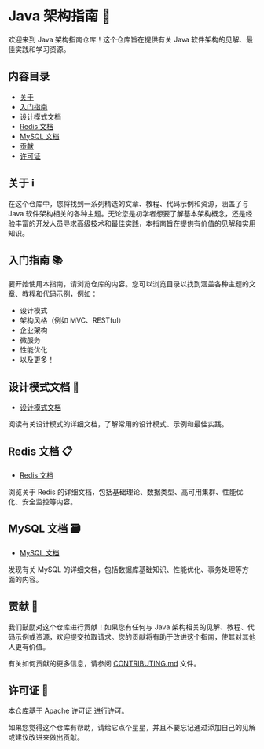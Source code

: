 # Java 架构指南 🚀

欢迎来到 Java 架构指南仓库！这个仓库旨在提供有关 Java 软件架构的见解、最佳实践和学习资源。

## 内容目录

- [关于](#关于)
- [入门指南](#入门指南)
- [设计模式文档](#设计模式文档)
- [Redis 文档](#Redis-文档)
- [MySQL 文档](#MySQL-文档)
- [贡献](#贡献)
- [许可证](#许可证)

## 关于 ℹ️

在这个仓库中，您将找到一系列精选的文章、教程、代码示例和资源，涵盖了与 Java 软件架构相关的各种主题。无论您是初学者想要了解基本架构概念，还是经验丰富的开发人员寻求高级技术和最佳实践，本指南旨在提供有价值的见解和实用知识。

## 入门指南 📚

要开始使用本指南，请浏览仓库的内容。您可以浏览目录以找到涵盖各种主题的文章、教程和代码示例，例如：

- 设计模式
- 架构风格（例如 MVC、RESTful）
- 企业架构
- 微服务
- 性能优化
- 以及更多！

## 设计模式文档 🎨

- [设计模式文档](articles/design_patterns/)

阅读有关设计模式的详细文档，了解常用的设计模式、示例和最佳实践。

## Redis 文档 📋

- [Redis 文档](articles/redis/)

浏览关于 Redis 的详细文档，包括基础理论、数据类型、高可用集群、性能优化、安全监控等内容。

## MySQL 文档 🗃️

- [MySQL 文档](articles/mysql/)

发现有关 MySQL 的详细文档，包括数据库基础知识、性能优化、事务处理等方面的内容。

## 贡献 🤝

我们鼓励对这个仓库进行贡献！如果您有任何与 Java 架构相关的见解、教程、代码示例或资源，欢迎提交拉取请求。您的贡献将有助于改进这个指南，使其对其他人更有价值。

有关如何贡献的更多信息，请参阅 [CONTRIBUTING.md](CONTRIBUTING.md) 文件。

## 许可证 📄

本仓库基于 Apache 许可证 进行许可。

如果您觉得这个仓库有帮助，请给它点个星星，并且不要忘记通过添加自己的见解或建议改进来做出贡献。
